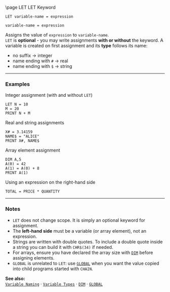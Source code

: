 \page LET LET Keyword
```basic
LET variable-name = expression
```
```basic
variable-name = expression
```

Assigns the value of `expression` to `variable-name`.  
`LET` is **optional** - you may write assignments **with or without** the keyword.
A variable is created on first assignment and its **type** follows its name:
- no suffix  -> integer
- name ending with `#` -> real
- name ending with `$` -> string

---

### Examples

Integer assignment (with and without `LET`)
```basic
LET N = 10
M = 20
PRINT N + M
```

Real and string assignments
```basic
X# = 3.14159
NAME$ = "ALICE"
PRINT X#, NAME$
```

Array element assignment
```basic
DIM A,5
A(0) = 42
A(1) = A(0) + 8
PRINT A(1)
```

Using an expression on the right-hand side
```basic
TOTAL = PRICE * QUANTITY
```

---

### Notes
- `LET` does not change scope. It is simply an optional keyword for assignment.
- The **left-hand side** must be a variable (or array element), not an expression.
- Strings are written with double quotes. To include a double quote inside a string you can build it with `CHR$(34)` if needed.
- For arrays, ensure you have declared the array size with [`DIM`](https://github.com/brainboxdotcc/retro-rocket/wiki/DIM) before assigning elements.
- `GLOBAL` is unrelated to `LET`: use [`GLOBAL`](https://github.com/brainboxdotcc/retro-rocket/wiki/GLOBAL) when you want the value copied into child programs started with `CHAIN`.

**See also:**  
[`Variable Naming`](https://github.com/brainboxdotcc/retro-rocket/wiki/Variable-Naming) ·
[`Variable Types`](https://github.com/brainboxdotcc/retro-rocket/wiki/Variable-Types) ·
[`DIM`](https://github.com/brainboxdotcc/retro-rocket/wiki/DIM) ·
[`GLOBAL`](https://github.com/brainboxdotcc/retro-rocket/wiki/GLOBAL)
